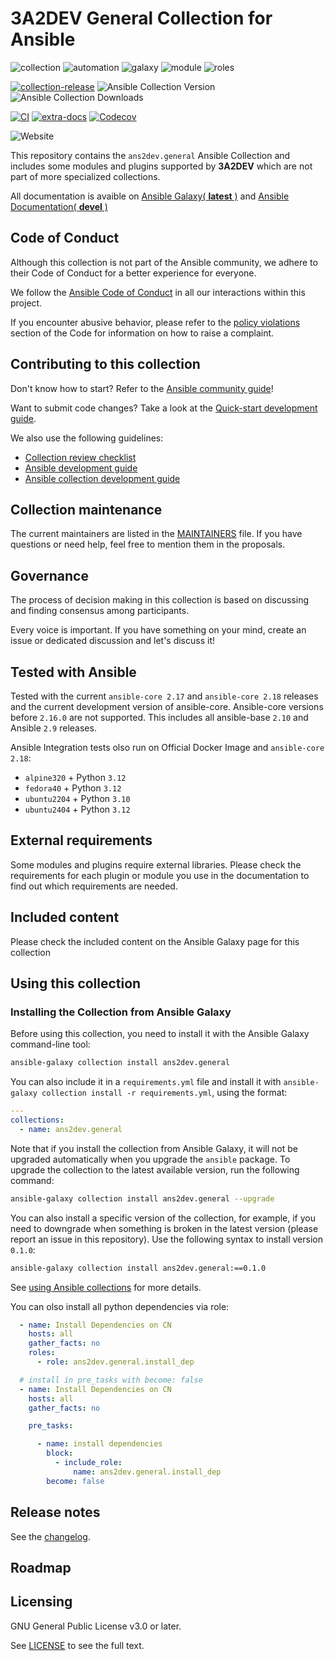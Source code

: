 # 3A2DEV General Collection for Ansible
<!-- Add CI and code coverage badges here. Samples included below. -->
![collection](https://img.shields.io/badge/ansible-collection-blue?logo=ansible&logoColor=white)
![automation](https://img.shields.io/badge/ansible-automation-blue?logo=ansible&logoColor=white)
![galaxy](https://img.shields.io/badge/ansible-galaxy-blue?logo=ansible&logoColor=white)
![module](https://img.shields.io/badge/ansible-module-blue?logo=ansible&logoColor=white)
![roles](https://img.shields.io/badge/ansible-roles-blue?logo=ansible&logoColor=white)

[![collection-release](https://img.shields.io/github/v/release/3A2DEV/ans2dev.general?display_name=release&logo=github&logoColor=white)](https://galaxy.ansible.com/ui/repo/published/3A2DEV/ans2dev.general/) ![Ansible Collection Version](https://img.shields.io/ansible/collection/v/ans2dev/general?logo=ansible&logoColor=white&label=Ansible%20Galaxy%20Version) ![Ansible Collection Downloads](https://img.shields.io/ansible/collection/d/ans2dev/general?logo=ansible&logoColor=white&label=Collection%20Download)

[![CI](https://github.com/3A2DEV/ans2dev.general/actions/workflows/ansible-test.yml/badge.svg?event=push)](https://github.com/3A2DEV/ans2dev.general/actions) [![extra-docs](https://github.com/3A2DEV/ans2dev.general/actions/workflows/extra-docs-linting.yml/badge.svg?event=push)](https://github.com/3A2DEV/ans2dev.general/actions)
 [![Codecov](https://img.shields.io/codecov/c/github/3A2DEV/ans2dev.general?logo=codecov)](https://codecov.io/gh/3A2DEV/ans2dev.general)

![Website](https://img.shields.io/website?url=https%3A%2F%2F3a2dev.github.io%2Fans2dev.general%2Fbranch%2Fmain&up_message=online&up_color=%231dc249&down_message=down&down_color=red&logo=ansible&label=Ansible%20Documentation&link=https%3A%2F%2F3a2dev.github.io%2Fans2dev.general%2Fbranch%2Fmain)

<!-- Describe the collection and why a user would want to use it. What does the collection do? -->

This repository contains the `ans2dev.general` Ansible Collection and includes some modules and plugins supported by **3A2DEV** which are not part of more specialized collections.

All documentation is avaible on [Ansible Galaxy( **latest** )](https://galaxy.ansible.com/ui/repo/published/ans2dev/general/) and [Ansible Documentation( **devel** )](https://3a2dev.github.io/ans2dev.general/branch/main/)

## Code of Conduct

Although this collection is not part of the Ansible community, we adhere to their Code of Conduct for a better experience for everyone.

We follow the [Ansible Code of Conduct](https://docs.ansible.com/ansible/devel/community/code_of_conduct.html) in all our interactions within this project.

If you encounter abusive behavior, please refer to the [policy violations](https://docs.ansible.com/ansible/devel/community/code_of_conduct.html#policy-violations) section of the Code for information on how to raise a complaint.

## Contributing to this collection

Don't know how to start? Refer to the [Ansible community guide](https://docs.ansible.com/ansible/devel/community/index.html)!

Want to submit code changes? Take a look at the [Quick-start development guide](https://docs.ansible.com/ansible/devel/community/create_pr_quick_start.html).

We also use the following guidelines:

* [Collection review checklist](https://docs.ansible.com/ansible/devel/community/collection_contributors/collection_reviewing.html)
* [Ansible development guide](https://docs.ansible.com/ansible/devel/dev_guide/index.html)
* [Ansible collection development guide](https://docs.ansible.com/ansible/devel/dev_guide/developing_collections.html#contributing-to-collections)

## Collection maintenance

The current maintainers are listed in the [MAINTAINERS](MAINTAINERS) file. If you have questions or need help, feel free to mention them in the proposals.

## Governance

<!--Describe how the collection is governed. Here can be the following text:-->

The process of decision making in this collection is based on discussing and finding consensus among participants.

Every voice is important. If you have something on your mind, create an issue or dedicated discussion and let's discuss it!

## Tested with Ansible

Tested with the current `ansible-core 2.17` and `ansible-core 2.18` releases and the current development version of ansible-core. Ansible-core versions before `2.16.0` are not supported. This includes all ansible-base `2.10` and Ansible `2.9` releases.

Ansible Integration tests olso run on Official Docker Image and `ansible-core 2.18`:

- `alpine320` + Python `3.12`
- `fedora40` + Python `3.12`
- `ubuntu2204` + Python `3.10`
- `ubuntu2404` + Python `3.12`

## External requirements

Some modules and plugins require external libraries. Please check the requirements for each plugin or module you use in the documentation to find out which requirements are needed.

## Included content

Please check the included content on the Ansible Galaxy page for this collection

## Using this collection

<!--Include some quick examples that cover the most common use cases for your collection content. It can include the following examples of installation and upgrade (change NAMESPACE.COLLECTION_NAME correspondingly):-->

### Installing the Collection from Ansible Galaxy

Before using this collection, you need to install it with the Ansible Galaxy command-line tool:
```bash
ansible-galaxy collection install ans2dev.general
```

You can also include it in a `requirements.yml` file and install it with `ansible-galaxy collection install -r requirements.yml`, using the format:
```yaml
---
collections:
  - name: ans2dev.general
```

Note that if you install the collection from Ansible Galaxy, it will not be upgraded automatically when you upgrade the `ansible` package. To upgrade the collection to the latest available version, run the following command:
```bash
ansible-galaxy collection install ans2dev.general --upgrade
```

You can also install a specific version of the collection, for example, if you need to downgrade when something is broken in the latest version (please report an issue in this repository). Use the following syntax to install version `0.1.0`:

```bash
ansible-galaxy collection install ans2dev.general:==0.1.0
```

See [using Ansible collections](https://docs.ansible.com/ansible/devel/user_guide/collections_using.html) for more details.

You can olso install all python dependencies via role:

```yaml
  - name: Install Dependencies on CN
    hosts: all
    gather_facts: no
    roles:
      - role: ans2dev.general.install_dep
```
```yaml
  # install in pre_tasks with become: false
  - name: Install Dependencies on CN
    hosts: all
    gather_facts: no

    pre_tasks:

      - name: install dependencies
        block:
          - include_role:
              name: ans2dev.general.install_dep
        become: false
```

## Release notes

See the [changelog](https://github.com/3A2DEV/ans2dev.general/tree/main/CHANGELOG.md).

## Roadmap

<!-- Optional. Include the roadmap for this collection, and the proposed release/versioning strategy so users can anticipate the upgrade/update cycle. -->

## Licensing

<!-- Include the appropriate license information here and a pointer to the full licensing details. If the collection contains modules migrated from the ansible/ansible repo, you must use the same license that existed in the ansible/ansible repo. See the GNU license example below. -->

GNU General Public License v3.0 or later.

See [LICENSE](https://www.gnu.org/licenses/gpl-3.0.txt) to see the full text.
